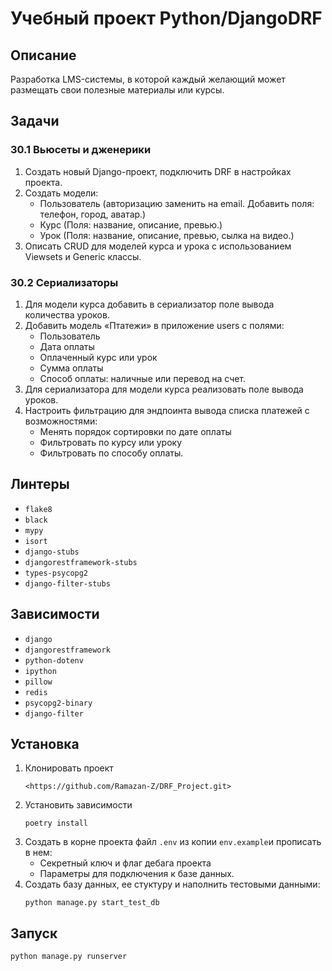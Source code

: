 # Учебный проект Python/DjangoDRF
## Описание
Разработка LMS-системы, в которой каждый желающий может размещать свои полезные материалы или курсы.
## Задачи
### 30.1 Вьюсеты и дженерики
1. Создать новый Django-проект, подключить DRF в настройках проекта.
2. Создать модели:
	* Пользователь (авторизацию заменить на email. Добавить поля: телефон, город, аватар.)
	* Курс (Поля: название, описание, превью.)
	* Урок (Поля: название, описание, превью, сылка на видео.)
3. Описать CRUD для моделей курса и урока с использованием Viewsets и Generic классы.
### 30.2 Сериализаторы
1. Для модели курса добавить в сериализатор поле вывода количества уроков.
2. Добавить модель «Птатежи» в приложение users с полями:
	* Пользователь
	* Дата оплаты
	* Оплаченный курс или урок
	* Сумма оплаты
	* Способ оплаты: наличные или перевод на счет.
3. Для сериализатора для модели курса реализовать поле вывода уроков.
4. Настроить фильтрацию для эндпоинта вывода списка платежей с возможностями:
	* Менять порядок сортировки по дате оплаты
	* Фильтровать по курсу или уроку
	* Фильтровать по способу оплаты.
## Линтеры
* `flake8`
* `black`
* `mypy`
* `isort`
* `django-stubs`
* `djangorestframework-stubs`
* `types-psycopg2`
* `django-filter-stubs`
## Зависимости
* `django`
* `djangorestframework`
* `python-dotenv`
* `ipython`
* `pillow`
* `redis`
* `psycopg2-binary`
* `django-filter`
## Установка
1. Клонировать проект
	```
	<https://github.com/Ramazan-Z/DRF_Project.git>
	```
2. Установить зависимости
	```
	poetry install
	```
3. Создать в корне проекта файл `.env` из  копии `env.example`и прописать в нем:
	* Секретный ключ и флаг дебага проекта
	* Параметры для подключения к базе данных.
4. Создать базу данных, ее стуктуру и наполнить тестовыми данными:
	```
	python manage.py start_test_db
	```
## Запуск
```
python manage.py runserver
```